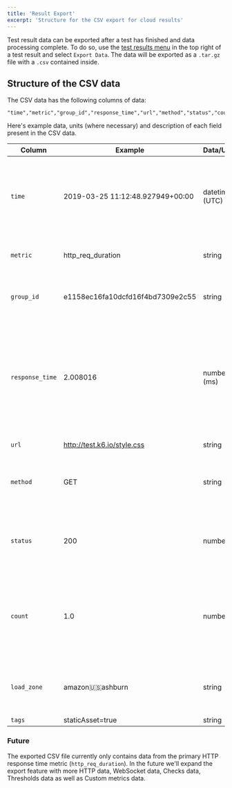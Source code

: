 ```yaml
---
title: 'Result Export'
excerpt: 'Structure for the CSV export for cloud results'
---
```


Test result data can be exported after a test has finished and data processing complete. To do so, use the [test results menu](/cloud/analyzing-results/test-results-menu) in the top right of a test result and select `Export Data`. The data will be exported as a `.tar.gz` file with a `.csv` contained inside.

## Structure of the CSV data

The CSV data has the following columns of data:

<CodeGroup labels={[]}>

```shell
"time","metric","group_id","response_time","url","method","status","count","load_zone","tags"
```

</CodeGroup>

Here's example data, units (where necessary) and description of each field present in the CSV data.

| Column          | Example                          | Data/Unit      | Description                                                                                                                               |
| --------------- | -------------------------------- | -------------- | ----------------------------------------------------------------------------------------------------------------------------------------- |
| `time`          | 2019-03-25 11:12:48.927949+00:00 | datetime (UTC) | The ISO-8601 timestamp when this data point was captured (when the HTTP request was made).                                                |
| `metric`        | http_req_duration                | string         | The metric name that this data point represents.                                                                                          |
| `group_id`      | e1158ec16fa10dcfd16f4bd7309e2c55 | string         | The ID of the k6 [`group()`](/using-k6/tags-and-groups) from where this request was made.                                                 |
| `response_time` | 2.008016                         | number (ms)    | The HTTP response time of the request that this data point represents (if `count` > 1 then this will be an aggregate value, the average). |
| `url`           | http://test.k6.io/style.css      | string         | The URL requested.                                                                                                                        |
| `method`        | GET                              | string         | The HTTP method of the request that this data point represents.                                                                           |
| `status`        | 200                              | number         | The HTTP response status code of the request that this data point represents.                                                             |
| `count`         | 1.0                              | number         | Number of samples that this data point represents (if > 1 `response_time` is an aggregate value).                                         |
| `load_zone`     | amazon:us:ashburn                | string         | The load zone where the request(s) was made from.                                                                                         |
| `tags`          | staticAsset=true                 | string         | Pipe (`                                                                                                                                   | `) separated list of `name=value` tags as specified for the request in the script. |

### Future

The exported CSV file currently only contains data from the primary HTTP response time metric (`http_req_duration`). In the future we'll expand the export feature with more HTTP data, WebSocket data, Checks data, Thresholds data as well as Custom metrics data.
